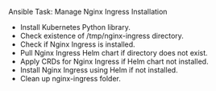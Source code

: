 Ansible Task: Manage Nginx Ingress Installation

- Install Kubernetes Python library.
- Check existence of /tmp/nginx-ingress directory.
- Check if Nginx Ingress is installed.
- Pull Nginx Ingress Helm chart if directory does not exist.
- Apply CRDs for Nginx Ingress if Helm chart not installed.
- Install Nginx Ingress using Helm if not installed.
- Clean up nginx-ingress folder.

